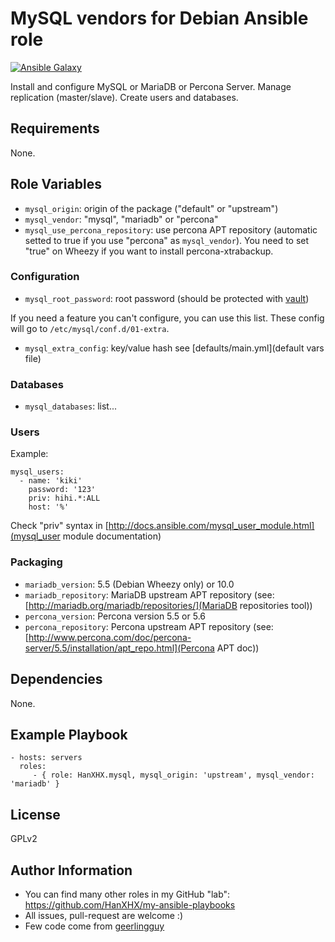 MySQL vendors for Debian Ansible role
======================================

[![Ansible Galaxy](http://img.shields.io/badge/ansible--galaxy-apt-blue.svg)](https://galaxy.ansible.com/list#/roles/4398)

Install and configure MySQL or MariaDB or Percona Server. Manage replication (master/slave). Create users and databases.

Requirements
------------

None.

Role Variables
--------------

- `mysql_origin`: origin of the package ("default" or "upstream")
- `mysql_vendor`: "mysql", "mariadb" or "percona"
- `mysql_use_percona_repository`: use percona APT repository (automatic setted to true if you use "percona" as `mysql_vendor`). You need to set "true" on Wheezy if you want to install percona-xtrabackup.

### Configuration

- `mysql_root_password`: root password (should be protected with [vault](http://docs.ansible.com/playbooks_vault.html))

If you need a feature you can't configure, you can use this list. These config will go to `/etc/mysql/conf.d/01-extra`.

- `mysql_extra_config`: key/value hash see [defaults/main.yml](default vars file)

### Databases

- `mysql_databases`: list...


### Users

Example:

```
mysql_users:
  - name: 'kiki'
    password: '123'
    priv: hihi.*:ALL
    host: '%'
```

Check "priv" syntax in [http://docs.ansible.com/mysql_user_module.html](mysql_user module documentation)

### Packaging

- `mariadb_version`: 5.5 (Debian Wheezy only) or 10.0
- `mariadb_repository`: MariaDB upstream APT repository (see: [http://mariadb.org/mariadb/repositories/](MariaDB repositories tool))
- `percona_version`: Percona version 5.5 or 5.6
- `percona_repository`: Percona upstream APT repository (see: [http://www.percona.com/doc/percona-server/5.5/installation/apt_repo.html](Percona APT doc))

Dependencies
------------

None.

Example Playbook
----------------

    - hosts: servers
      roles:
         - { role: HanXHX.mysql, mysql_origin: 'upstream', mysql_vendor: 'mariadb' }

License
-------

GPLv2

Author Information
------------------

- You can find many other roles in my GitHub "lab": https://github.com/HanXHX/my-ansible-playbooks
- All issues, pull-request are welcome :)
- Few code come from [geerlingguy](https://github.com/geerlingguy)

